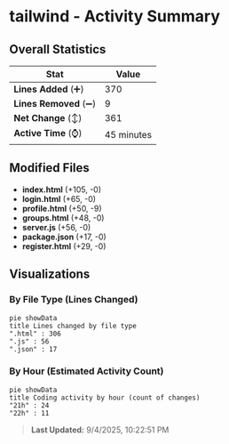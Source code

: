 # tailwind - Activity Summary 

## Overall Statistics

| Stat                   | Value                                                             |
| ---------------------- | ----------------------------------------------------------------- |
| **Lines Added** (➕)   | 370                                          |
| **Lines Removed** (➖) | 9                                        |
| **Net Change** (↕)    | 361                |
| **Active Time** (⌚)   | 45 minutes |


## Modified Files
- **index.html** (+105, -0)
- **login.html** (+65, -0)
- **profile.html** (+50, -9)
- **groups.html** (+48, -0)
- **server.js** (+56, -0)
- **package.json** (+17, -0)
- **register.html** (+29, -0)

## Visualizations

### By File Type (Lines Changed)

```mermaid
pie showData
title Lines changed by file type
".html" : 306
".js" : 56
".json" : 17
```

### By Hour (Estimated Activity Count)

```mermaid
pie showData
title Coding activity by hour (count of changes)
"21h" : 24
"22h" : 11
```


> **Last Updated:** 9/4/2025, 10:22:51 PM